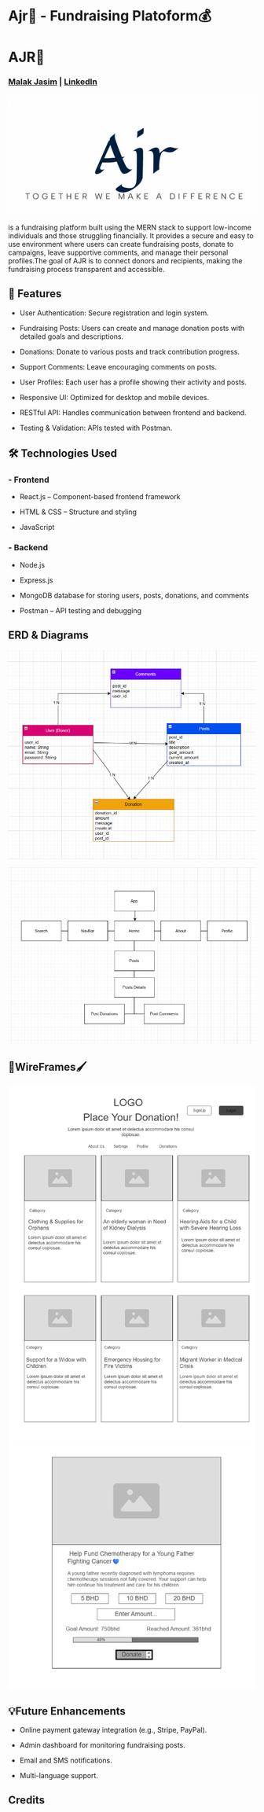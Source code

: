 # Ajr💙 - Fundraising Platoform💰
#              **AJR💸**

### [Malak Jasim](https://github.com/Malak1805) | [LinkedIn](https://www.linkedin.com/in/malak-jasim-b518a1295/)
![img3](./img/finalLogo_Nero_AI_Image_Upscaler_Business.png)

is a fundraising platform built using the MERN stack to support low-income individuals and those struggling financially. It provides a secure and easy to use environment where users can create fundraising posts, donate to campaigns, leave supportive comments, and manage their personal profiles.The goal of AJR is to connect donors and recipients, making the fundraising process transparent and accessible.

## 🚀 **Features**

- User Authentication: Secure registration and login system.

- Fundraising Posts: Users can create and manage donation posts with detailed goals and descriptions.

- Donations: Donate to various posts and track contribution progress.

- Support Comments: Leave encouraging comments on posts.

- User Profiles: Each user has a profile showing their activity and posts.

- Responsive UI: Optimized for desktop and mobile devices.

- RESTful API: Handles communication between frontend and backend.

- Testing & Validation: APIs tested with Postman.


## 🛠️ **Technologies Used**
### - Frontend

- React.js – Component-based frontend framework

- HTML & CSS – Structure and styling

- JavaScript 

### - Backend

- Node.js 

- Express.js 

- MongoDB database for storing users, posts, donations, and comments

- Postman – API testing and debugging



## **ERD & Diagrams**

![img](./img/Ajr-ERD.png)

![img2](./img/Ajr-componentsHierarchy.png)

## **🎨WireFrames🖌️**

![img4](./img/Ajr-HomePage-wireframe.png)
![img5](./img/Ajr-Post-wireframe.png)

## 💡**Future Enhancements**
- Online payment gateway integration (e.g., Stripe, PayPal).

- Admin dashboard for monitoring fundraising posts.

- Email and SMS notifications.

- Multi-language support.

## **Credits**